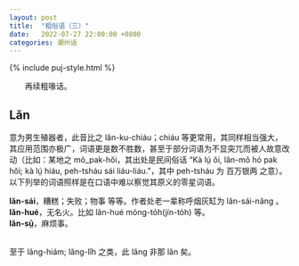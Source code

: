 ```yaml
---
layout: post
title:  "粗俗语（三）"
date:   2022-07-27 22:00:00 +0800
categories: 潮州话
---
```


{% include puj-style.html %}

&emsp;&emsp;再续粗喙话。
<br>

## Lăn

意为男生殖器者，此音比之 lăn-ku-chiáu；chiáu 等更常用，其同样相当强大，其应用范围亦极广，词语更是数不胜数，甚至于部分词语为不显突兀而被人故意改动（比如：某地之 mô_pak-hŏi，其出处是民间俗话 “Kà lṳ́ ŏi, lăn-mô hó pak hŏi; kà lṳ́ hiáu, peh-tsháu sái liáu-liáu.”，其中 peh-tsháu 为 百万银两 之意）。以下列举的词语照样是在口语中难以察觉其原义的零星词语。

**lăn-sái**，糟糕；失败；物事 等等。作者处老一辈称呼烟灰缸为 lăn-sái-nâng 。<br>
**lăn-hué**，无名火。比如 lăn-hué móng-to̍h(jín-to̍h) 等。<br>
**lăn-sṳ̄**，麻烦事。<br>
<br>

至于 lăng-hiám; lăng-lîh 之类，此 lăng 非那 lăn 矣。
